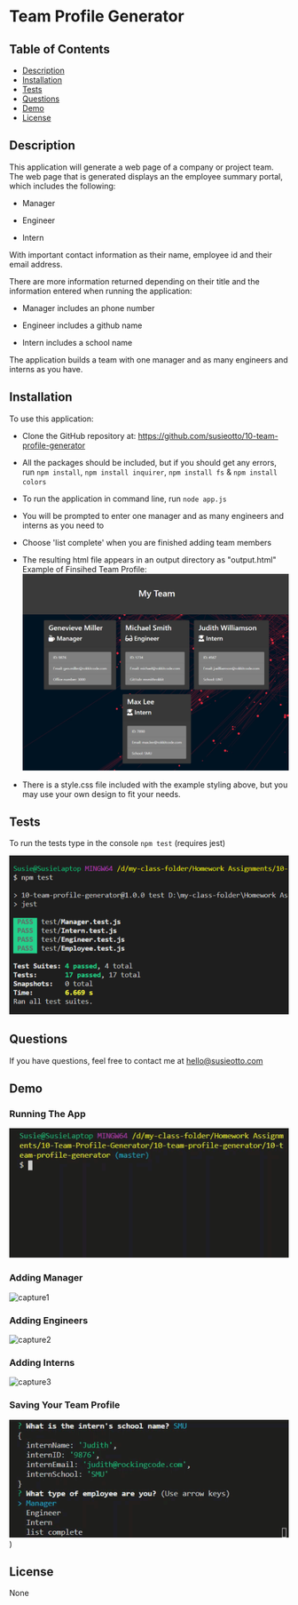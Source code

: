 # Team Profile Generator

## Table of Contents

- [Description](#description)
- [Installation](#installation)
- [Tests](#tests)
- [Questions](#questions)
- [Demo](#demo)
- [License](#license)

## Description

This application will generate a web page of a company or project team. The web page that is generated displays an the employee summary portal, which includes the following:

- Manager

- Engineer

- Intern

With important contact information as their name, employee id and their email address.

There are more information returned depending on their title and the information entered when running the application:

- Manager includes an phone number

- Engineer includes a github name

- Intern includes a school name

The application builds a team with one manager and as many engineers and interns as you have.

## Installation

To use this application:

- Clone the GitHub repository at: <https://github.com/susieotto/10-team-profile-generator>

- All the packages should be included, but if you should get any errors, run `npm install`, `npm install inquirer`, `npm install fs` & `npm install colors`

- To run the application in command line, run `node app.js`

- You will be prompted to enter one manager and as many engineers and interns as you need to

- Choose 'list complete' when you are finished adding team members

- The resulting html file appears in an output directory as "output.html"
Example of Finsihed Team Profile:
![screenshot1](./demo/team-screenshot.png)

- There is a style.css file included with the example styling above, but you may use your own design to fit your needs.

## Tests

To run the tests type in the console `npm test` (requires jest)

![screenshot2](./demo/test-screenshot.png)

## Questions

If you have questions, feel free to contact me at hello@susieotto.com

## Demo
### **Running The App**
![Demo](./demo/demo-run-app.gif)

### **Adding Manager**
![capture1](./demo/demo-manager.gif)
### **Adding Engineers**
![capture2](./demo/demo-engineer.gif)
### **Adding Interns**
![capture3](./demo/demo-intern.gif)
### **Saving Your Team Profile**
![capture4](./demo/demo-list-complete.gif)
)

## License

None

